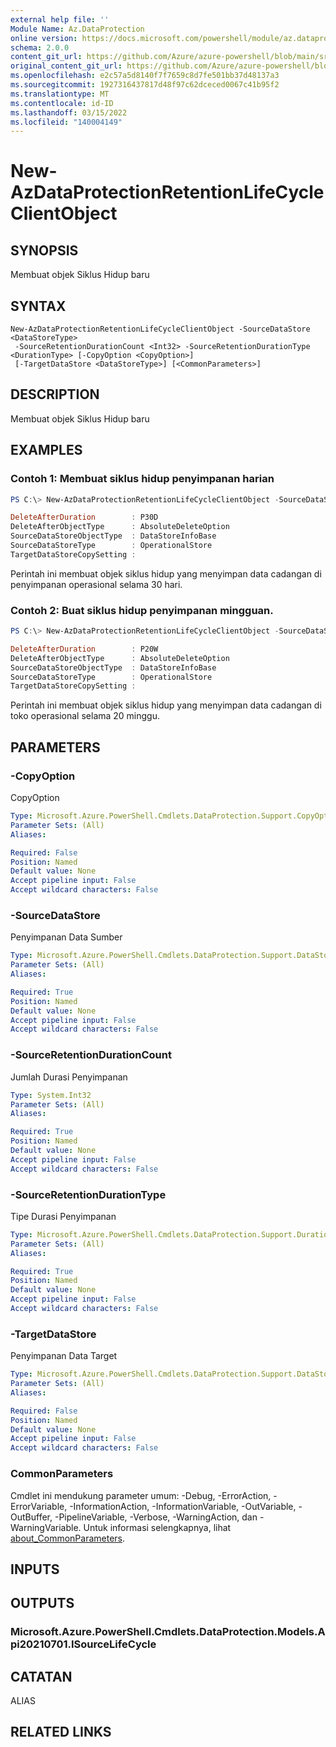```yaml
---
external help file: ''
Module Name: Az.DataProtection
online version: https://docs.microsoft.com/powershell/module/az.dataprotection/new-azdataprotectionretentionlifecycleclientobject
schema: 2.0.0
content_git_url: https://github.com/Azure/azure-powershell/blob/main/src/DataProtection/help/New-AzDataProtectionRetentionLifeCycleClientObject.md
original_content_git_url: https://github.com/Azure/azure-powershell/blob/main/src/DataProtection/help/New-AzDataProtectionRetentionLifeCycleClientObject.md
ms.openlocfilehash: e2c57a5d8140f7f7659c8d7fe501bb37d48137a3
ms.sourcegitcommit: 1927316437817d48f97c62dceced0067c41b95f2
ms.translationtype: MT
ms.contentlocale: id-ID
ms.lasthandoff: 03/15/2022
ms.locfileid: "140004149"
---
```

# New-AzDataProtectionRetentionLifeCycleClientObject

## SYNOPSIS
Membuat objek Siklus Hidup baru

## SYNTAX

```
New-AzDataProtectionRetentionLifeCycleClientObject -SourceDataStore <DataStoreType>
 -SourceRetentionDurationCount <Int32> -SourceRetentionDurationType <DurationType> [-CopyOption <CopyOption>]
 [-TargetDataStore <DataStoreType>] [<CommonParameters>]
```

## DESCRIPTION
Membuat objek Siklus Hidup baru

## EXAMPLES

### Contoh 1: Membuat siklus hidup penyimpanan harian
```powershell
PS C:\> New-AzDataProtectionRetentionLifeCycleClientObject -SourceDataStore OperationalStore -SourceRetentionDurationType Days -SourceRetentionDurationCount 30

DeleteAfterDuration        : P30D
DeleteAfterObjectType      : AbsoluteDeleteOption
SourceDataStoreObjectType  : DataStoreInfoBase
SourceDataStoreType        : OperationalStore
TargetDataStoreCopySetting :
```

Perintah ini membuat objek siklus hidup yang menyimpan data cadangan di penyimpanan operasional selama 30 hari.

### Contoh 2: Buat siklus hidup penyimpanan mingguan.
```powershell
PS C:\> New-AzDataProtectionRetentionLifeCycleClientObject -SourceDataStore OperationalStore -SourceRetentionDurationType Weeks -SourceRetentionDurationCount 20

DeleteAfterDuration        : P20W
DeleteAfterObjectType      : AbsoluteDeleteOption
SourceDataStoreObjectType  : DataStoreInfoBase
SourceDataStoreType        : OperationalStore
TargetDataStoreCopySetting :
```

Perintah ini membuat objek siklus hidup yang menyimpan data cadangan di toko operasional selama 20 minggu.

## PARAMETERS

### -CopyOption
CopyOption

```yaml
Type: Microsoft.Azure.PowerShell.Cmdlets.DataProtection.Support.CopyOption
Parameter Sets: (All)
Aliases:

Required: False
Position: Named
Default value: None
Accept pipeline input: False
Accept wildcard characters: False
```

### -SourceDataStore
Penyimpanan Data Sumber

```yaml
Type: Microsoft.Azure.PowerShell.Cmdlets.DataProtection.Support.DataStoreType
Parameter Sets: (All)
Aliases:

Required: True
Position: Named
Default value: None
Accept pipeline input: False
Accept wildcard characters: False
```

### -SourceRetentionDurationCount
Jumlah Durasi Penyimpanan

```yaml
Type: System.Int32
Parameter Sets: (All)
Aliases:

Required: True
Position: Named
Default value: None
Accept pipeline input: False
Accept wildcard characters: False
```

### -SourceRetentionDurationType
Tipe Durasi Penyimpanan

```yaml
Type: Microsoft.Azure.PowerShell.Cmdlets.DataProtection.Support.DurationType
Parameter Sets: (All)
Aliases:

Required: True
Position: Named
Default value: None
Accept pipeline input: False
Accept wildcard characters: False
```

### -TargetDataStore
Penyimpanan Data Target

```yaml
Type: Microsoft.Azure.PowerShell.Cmdlets.DataProtection.Support.DataStoreType
Parameter Sets: (All)
Aliases:

Required: False
Position: Named
Default value: None
Accept pipeline input: False
Accept wildcard characters: False
```

### CommonParameters
Cmdlet ini mendukung parameter umum: -Debug, -ErrorAction, -ErrorVariable, -InformationAction, -InformationVariable, -OutVariable, -OutBuffer, -PipelineVariable, -Verbose, -WarningAction, dan -WarningVariable. Untuk informasi selengkapnya, lihat [about_CommonParameters](http://go.microsoft.com/fwlink/?LinkID=113216).

## INPUTS

## OUTPUTS

### Microsoft.Azure.PowerShell.Cmdlets.DataProtection.Models.Api20210701.ISourceLifeCycle

## CATATAN

ALIAS

## RELATED LINKS

